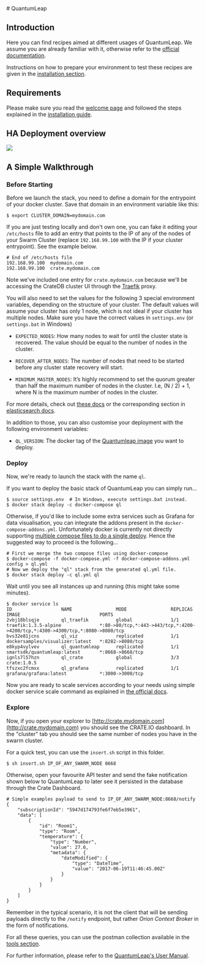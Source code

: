 <hr class="core" style="display:none" />
# QuantumLeap

## Introduction

Here you can find recipes aimed at different usages of QuantumLeap. We assume
you are already familiar with it, otherwise refer to the
[official documentation](https://quantumleap.readthedocs.io/en/latest/).

Instructions on how to prepare your environment to test these recipes are given
in the [installation section](../../installation.md).

## Requirements

Please make sure you read the [welcome page](../../index.md) and followed the
steps explained in the [installation guide](../../installation.md).

## HA Deployment overview

<img src='http://g.gravizo.com/g?
  digraph G {
      rankdir=LR;
      	compound=true;
      	node [shape="record" style="filled"];
      	splines=line;
      	Client [fillcolor="aliceblue"];
      	subgraph cluster {
      		label="3-Nodes Docker Swarm Cluster";
      		"Traefik" [fillcolor="aliceblue"];
      		"Swarm LB" [fillcolor="aliceblue"];
      		subgraph cluster_0 {
      			label="QuantumLeap";
                QL2 [fillcolor="aliceblue"];
                QL1 [fillcolor="aliceblue"];
                QL3 [fillcolor="aliceblue"];
      		}
      		subgraph cluster_1 {
      			label="CrateDB stack";
      			Crate1 [fillcolor="aliceblue"];
      			Crate2 [fillcolor="aliceblue"];
      			Crate3 [fillcolor="aliceblue"];
      		}
      		subgraph cluster_2 {
      			label="Grafana";
      			Grafana1 [fillcolor="aliceblue"];
      		}
      	}
      	Client -> "Swarm LB" [label="8668",lhead=cluster_0];
      	Client -> "Traefik" [label="4200",lhead=cluster_0];
      	Client -> "Grafana1" [label="3000",lhead=cluster_0];
      	"Swarm LB" -> {QL1,QL2,QL3};
      	Traefik -> Crate1 [lhead=cluster_1];
        Grafana1 -> Crate1 [lhead=cluster_1];
      	QL1 -> Crate1 [lhead=cluster_1];
      	QL2 -> Crate1 [lhead=cluster_1];
      	QL3 -> Crate1 [lhead=cluster_1];
      	Crate1 -> {Crate2, Crate3} [dir="both"];
        Crate2 -> {Crate3} [dir="both"];
  }
'>


## A Simple Walkthrough

### Before Starting

Before we launch the stack, you need to define a domain for the entrypoint
of your docker cluster. Save that domain in an environment variable like this:

```
$ export CLUSTER_DOMAIN=mydomain.com
```

If you are just testing locally and don't own one, you can fake it editing your
`/etc/hosts` file to add an entry that points to the IP of any of the nodes of
your Swarm Cluster (replace `192.168.99.100` with the IP if your cluster
entrypoint). See the example below.

```
# End of /etc/hosts file
192.168.99.100  mydomain.com
192.168.99.100  crate.mydomain.com
```

Note we've included one entry for `crate.mydomain.com` because we'll be
accessing the CrateDB cluster UI through the [Traefik](https://traefik.io)
proxy.

You will also need to set the values for the following 3 special environment
variables, depending on the structure of your cluster. The default values will
assume your cluster has only 1 node, which is not ideal if your cluster has
multiple nodes. Make sure you have the correct values in `settings.env`
(or `settings.bat` in Windows)

- `EXPECTED_NODES`: How many nodes to wait for until the cluster state is
  recovered. The value should be equal to the number of nodes in the cluster.

- `RECOVER_AFTER_NODES`: The number of nodes that need to be started before any
  cluster state recovery will start.

- `MINIMUM_MASTER_NODES`: It’s highly recommend to set the quorum greater than
  half the maximum number of nodes in the cluster. I.e, (N / 2) + 1, where N is
  the maximum number of nodes in the cluster.

For more details, check out
[these docs](https://crate.io/docs/crate/guide/en/latest/scale/multi_node_setup.html#id10)
or the corresponding section in
[elasticsearch docs](https://www.elastic.co/guide/en/elasticsearch/reference/current/modules-gateway.html).

In addition to those, you can also customise your deployment with the following
environment variables:

- `QL_VERSION`: The docker tag of the [Quantumleap image](https://hub.docker.com/r/smartsdk/quantumleap/)
 you want to deploy.

### Deploy

Now, we're ready to launch the stack with the name `ql`.

If you want to deploy the basic stack of QuantumLeap you can simply run...

```
$ source settings.env  # In Windows, execute settings.bat instead.
$ docker stack deploy -c docker-compose ql
```

Otherwise, if you'd like to include some extra services such as Grafana for data
visualisation, you can integrate the addons present in the
`docker-compose-addons.yml`. Unfortunately docker is currently not directly
supporting
[multiple compose files to do a single deploy](https://github.com/moby/moby/issues/30127).
Hence the suggested way to proceed is the following...

```
# First we merge the two compose files using docker-compose
$ docker-compose -f docker-compose.yml -f docker-compose-addons.yml config > ql.yml
# Now we deploy the "ql" stack from the generated ql.yml file.
$ docker stack deploy -c ql.yml ql
```

Wait until you see all instances up and running (this might take some minutes).

```
$ docker service ls
ID                  NAME                MODE                REPLICAS            IMAGE                             PORTS
2vbj18blsqje        ql_traefik          global              1/1                 traefik:1.3.5-alpine              *:80->80/tcp,*:443->443/tcp,*:4200->4200/tcp,*:4300->4300/tcp,*:8080->8080/tcp
bvs32e81jcns        ql_viz              replicated          1/1                 dockersamples/visualizer:latest   *:8282->8080/tcp
e8kyp4vylvev        ql_quantumleap      replicated          1/1                 smartsdk/quantumleap:latest       *:8668->8668/tcp
ignls7l57hzn        ql_crate            global              3/3                 crate:1.0.5
tfszxc2fcmxx        ql_grafana          replicated          1/1                 grafana/grafana:latest            *:3000->3000/tcp
```

Now you are ready to scale services according to your needs using simple docker
service scale command as explained in
[the official docs](https://docs.docker.com/engine/swarm/swarm-tutorial/scale-service/).

### Explore

Now, if you open your explorer to
[http://crate.mydomain.com](http://crate.mydomain.com) you should see the
CRATE.IO dashboard. In the "cluster" tab you should see the same number of nodes
you have in the swarm cluster.

For a quick test, you can use the `insert.sh` script in this folder.

```
$ sh insert.sh IP_OF_ANY_SWARM_NODE 8668
```

Otherwise, open your favourite API tester and send the fake notification shown
below to QuantumLeap to later see it persisted in the database through the Crate
Dashboard.

```
# Simple examples payload to send to IP_OF_ANY_SWARM_NODE:8668/notify
{
    "subscriptionId": "5947d174793fe6f7eb5e3961",
    "data": [
        {
            "id": "Room1",
            "type": "Room",
            "temperature": {
                "type": "Number",
                "value": 27.6,
                "metadata": {
                    "dateModified": {
                        "type": "DateTime",
                        "value": "2017-06-19T11:46:45.00Z"
                    }
                }
            }
        }
    ]
}
```

Remember in the typical scenario, it is not the client that will be sending
payloads directly to the `/notify` endpoint, but rather *Orion Context Broker*
in the form of notifications.

For all these queries, you can use the postman collection available in the
[tools section](../../tools/readme.md).

For further information, please refer to the
[QuantumLeap's User Manual](https://quantumleap.readthedocs.io/en/latest/user/).
